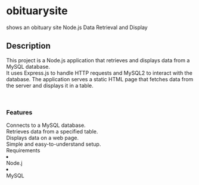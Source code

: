 # obituarysite
shows an obituary site
Node.js Data Retrieval and Display
<h2>Description</h2>
<p></p>This project is a Node.js application that retrieves and displays data from a MySQL database.<br> It uses Express.js to handle HTTP requests and MySQL2 to interact with the database. The application serves a static HTML page that fetches data from the server and displays it in a table.</p><br>

<h3>Features</h3>
Connects to a MySQL database.<br>
Retrieves data from a specified table.<br>
Displays data on a web page.<br>
Simple and easy-to-understand setup.<br>
Requirements
<li></li>Node.j</li>
<li></li>MySQL</li>

